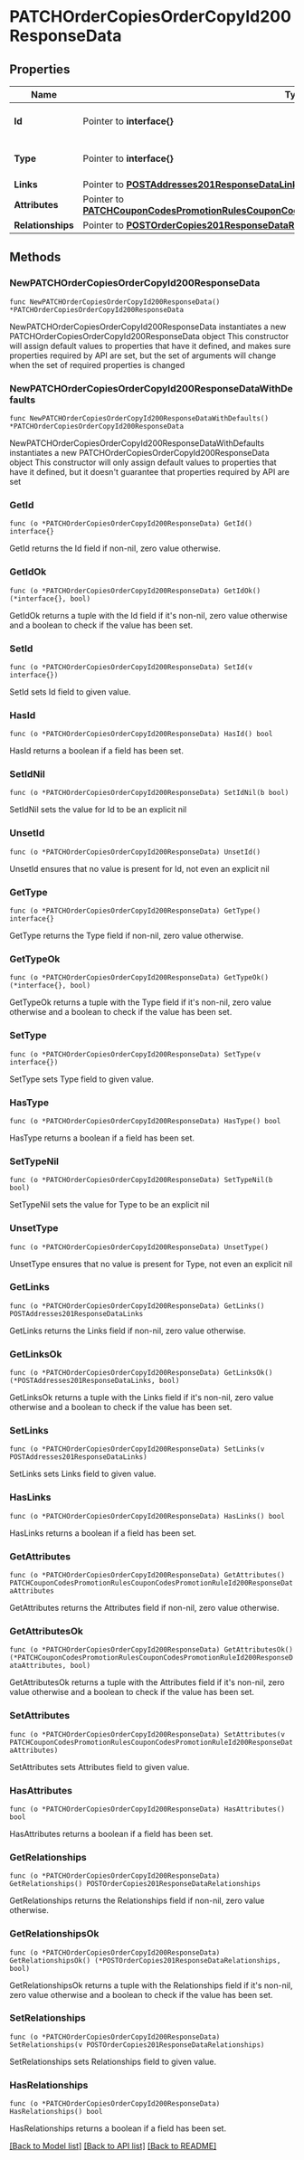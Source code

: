# PATCHOrderCopiesOrderCopyId200ResponseData

## Properties

Name | Type | Description | Notes
------------ | ------------- | ------------- | -------------
**Id** | Pointer to **interface{}** | The resource&#39;s id | [optional] 
**Type** | Pointer to **interface{}** | The resource&#39;s type | [optional] 
**Links** | Pointer to [**POSTAddresses201ResponseDataLinks**](POSTAddresses201ResponseDataLinks.md) |  | [optional] 
**Attributes** | Pointer to [**PATCHCouponCodesPromotionRulesCouponCodesPromotionRuleId200ResponseDataAttributes**](PATCHCouponCodesPromotionRulesCouponCodesPromotionRuleId200ResponseDataAttributes.md) |  | [optional] 
**Relationships** | Pointer to [**POSTOrderCopies201ResponseDataRelationships**](POSTOrderCopies201ResponseDataRelationships.md) |  | [optional] 

## Methods

### NewPATCHOrderCopiesOrderCopyId200ResponseData

`func NewPATCHOrderCopiesOrderCopyId200ResponseData() *PATCHOrderCopiesOrderCopyId200ResponseData`

NewPATCHOrderCopiesOrderCopyId200ResponseData instantiates a new PATCHOrderCopiesOrderCopyId200ResponseData object
This constructor will assign default values to properties that have it defined,
and makes sure properties required by API are set, but the set of arguments
will change when the set of required properties is changed

### NewPATCHOrderCopiesOrderCopyId200ResponseDataWithDefaults

`func NewPATCHOrderCopiesOrderCopyId200ResponseDataWithDefaults() *PATCHOrderCopiesOrderCopyId200ResponseData`

NewPATCHOrderCopiesOrderCopyId200ResponseDataWithDefaults instantiates a new PATCHOrderCopiesOrderCopyId200ResponseData object
This constructor will only assign default values to properties that have it defined,
but it doesn't guarantee that properties required by API are set

### GetId

`func (o *PATCHOrderCopiesOrderCopyId200ResponseData) GetId() interface{}`

GetId returns the Id field if non-nil, zero value otherwise.

### GetIdOk

`func (o *PATCHOrderCopiesOrderCopyId200ResponseData) GetIdOk() (*interface{}, bool)`

GetIdOk returns a tuple with the Id field if it's non-nil, zero value otherwise
and a boolean to check if the value has been set.

### SetId

`func (o *PATCHOrderCopiesOrderCopyId200ResponseData) SetId(v interface{})`

SetId sets Id field to given value.

### HasId

`func (o *PATCHOrderCopiesOrderCopyId200ResponseData) HasId() bool`

HasId returns a boolean if a field has been set.

### SetIdNil

`func (o *PATCHOrderCopiesOrderCopyId200ResponseData) SetIdNil(b bool)`

 SetIdNil sets the value for Id to be an explicit nil

### UnsetId
`func (o *PATCHOrderCopiesOrderCopyId200ResponseData) UnsetId()`

UnsetId ensures that no value is present for Id, not even an explicit nil
### GetType

`func (o *PATCHOrderCopiesOrderCopyId200ResponseData) GetType() interface{}`

GetType returns the Type field if non-nil, zero value otherwise.

### GetTypeOk

`func (o *PATCHOrderCopiesOrderCopyId200ResponseData) GetTypeOk() (*interface{}, bool)`

GetTypeOk returns a tuple with the Type field if it's non-nil, zero value otherwise
and a boolean to check if the value has been set.

### SetType

`func (o *PATCHOrderCopiesOrderCopyId200ResponseData) SetType(v interface{})`

SetType sets Type field to given value.

### HasType

`func (o *PATCHOrderCopiesOrderCopyId200ResponseData) HasType() bool`

HasType returns a boolean if a field has been set.

### SetTypeNil

`func (o *PATCHOrderCopiesOrderCopyId200ResponseData) SetTypeNil(b bool)`

 SetTypeNil sets the value for Type to be an explicit nil

### UnsetType
`func (o *PATCHOrderCopiesOrderCopyId200ResponseData) UnsetType()`

UnsetType ensures that no value is present for Type, not even an explicit nil
### GetLinks

`func (o *PATCHOrderCopiesOrderCopyId200ResponseData) GetLinks() POSTAddresses201ResponseDataLinks`

GetLinks returns the Links field if non-nil, zero value otherwise.

### GetLinksOk

`func (o *PATCHOrderCopiesOrderCopyId200ResponseData) GetLinksOk() (*POSTAddresses201ResponseDataLinks, bool)`

GetLinksOk returns a tuple with the Links field if it's non-nil, zero value otherwise
and a boolean to check if the value has been set.

### SetLinks

`func (o *PATCHOrderCopiesOrderCopyId200ResponseData) SetLinks(v POSTAddresses201ResponseDataLinks)`

SetLinks sets Links field to given value.

### HasLinks

`func (o *PATCHOrderCopiesOrderCopyId200ResponseData) HasLinks() bool`

HasLinks returns a boolean if a field has been set.

### GetAttributes

`func (o *PATCHOrderCopiesOrderCopyId200ResponseData) GetAttributes() PATCHCouponCodesPromotionRulesCouponCodesPromotionRuleId200ResponseDataAttributes`

GetAttributes returns the Attributes field if non-nil, zero value otherwise.

### GetAttributesOk

`func (o *PATCHOrderCopiesOrderCopyId200ResponseData) GetAttributesOk() (*PATCHCouponCodesPromotionRulesCouponCodesPromotionRuleId200ResponseDataAttributes, bool)`

GetAttributesOk returns a tuple with the Attributes field if it's non-nil, zero value otherwise
and a boolean to check if the value has been set.

### SetAttributes

`func (o *PATCHOrderCopiesOrderCopyId200ResponseData) SetAttributes(v PATCHCouponCodesPromotionRulesCouponCodesPromotionRuleId200ResponseDataAttributes)`

SetAttributes sets Attributes field to given value.

### HasAttributes

`func (o *PATCHOrderCopiesOrderCopyId200ResponseData) HasAttributes() bool`

HasAttributes returns a boolean if a field has been set.

### GetRelationships

`func (o *PATCHOrderCopiesOrderCopyId200ResponseData) GetRelationships() POSTOrderCopies201ResponseDataRelationships`

GetRelationships returns the Relationships field if non-nil, zero value otherwise.

### GetRelationshipsOk

`func (o *PATCHOrderCopiesOrderCopyId200ResponseData) GetRelationshipsOk() (*POSTOrderCopies201ResponseDataRelationships, bool)`

GetRelationshipsOk returns a tuple with the Relationships field if it's non-nil, zero value otherwise
and a boolean to check if the value has been set.

### SetRelationships

`func (o *PATCHOrderCopiesOrderCopyId200ResponseData) SetRelationships(v POSTOrderCopies201ResponseDataRelationships)`

SetRelationships sets Relationships field to given value.

### HasRelationships

`func (o *PATCHOrderCopiesOrderCopyId200ResponseData) HasRelationships() bool`

HasRelationships returns a boolean if a field has been set.


[[Back to Model list]](../README.md#documentation-for-models) [[Back to API list]](../README.md#documentation-for-api-endpoints) [[Back to README]](../README.md)


